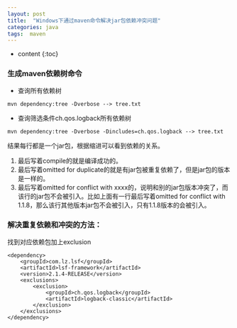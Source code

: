 ```yaml
---
layout: post
title:  "Windows下通过maven命令解决jar包依赖冲突问题"
categories: java
tags:  maven
---
```


* content
{:toc}


### 生成maven依赖树命令

- 查询所有依赖树
```
mvn dependency:tree -Dverbose --> tree.txt
```
- 查询筛选条件ch.qos.logback所有依赖树
```
mvn dependency:tree -Dverbose -Dincludes=ch.qos.logback --> tree.txt
```
<!--more-->

结果每行都是一个jar包，根据缩进可以看到依赖的关系。
1. 最后写着compile的就是编译成功的。
2. 最后写着omitted for duplicate的就是有jar包被重复依赖了，但是jar包的版本是一样的。
3. 最后写着omitted for conflict with xxxx的，说明和别的jar包版本冲突了，而该行的jar包不会被引入。比如上面有一行最后写着omitted for conflict with 1.1.8，那么该行其他版本jar包不会被引入，只有1.1.8版本的会被引入。

### 解决重复依赖和冲突的方法：
找到对应依赖包加上exclusion
```
<dependency>  
    <groupId>com.lz.lsf</groupId>  
    <artifactId>lsf-framework</artifactId>  
    <version>2.1.4-RELEASE</version>  
    <exclusions>  
        <exclusion>  
            <groupId>ch.qos.logback</groupId>  
            <artifactId>logback-classic</artifactId>  
        </exclusion>    
    </exclusions>  
</dependency>  
```